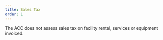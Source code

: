 ```yaml
---
title: Sales Tax
order: 1
---
```


The ACC does not assess sales tax on facility rental, services or equipment invoiced.
